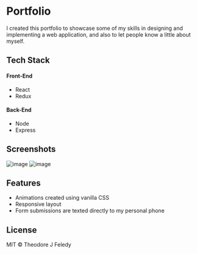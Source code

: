 # Portfolio
I created this portfolio to showcase some of my skills in designing and implementing a web application, and also to let people know a little about myself.

## Tech Stack
#### Front-End
- React
- Redux
#### Back-End
- Node
- Express

## Screenshots
![image](https://user-images.githubusercontent.com/34530128/93159166-3969f880-f6d3-11ea-863c-27e207ad9c86.png)
![image](https://user-images.githubusercontent.com/34530128/93159236-69190080-f6d3-11ea-9741-bdb17aabd7fb.png)

## Features
- Animations created using vanilla CSS
- Responsive layout
- Form submissions are texted directly to my personal phone

## License
MIT © Theodore J Feledy
